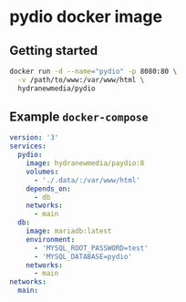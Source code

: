 pydio docker image
==================

## Getting started

```sh
docker run -d --name="pydio" -p 8080:80 \
  -v /path/to/www:/var/www/html \
  hydranewmedia/pydio
```

## Example `docker-compose`

```yaml
version: '3'
services:
  pydio:
    image: hydranewmedia/paydio:8
    volumes:
      - './.data/:/var/www/html'
    depends_on:
      - db
    networks:
      - main
  db:
    image: mariadb:latest
    environment:
      - 'MYSQL_ROOT_PASSWORD=test'
      - 'MYSQL_DATABASE=pydio'
    networks:
      - main
networks:
  main:
```

